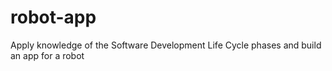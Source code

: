 # robot-app
Apply knowledge of the Software Development Life Cycle phases and build an app for a robot
